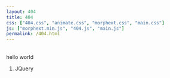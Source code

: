 ```yaml
---
layout: 404
title: 404
css: ["404.css", "animate.css", "morphext.css", "main.css"]
js: ["morphext.min.js", "404.js", "main.js"]
permalink: /404.html
---
```

<div class="container">

<br/>

<div id="jQueryPos2">hello world</div>

1. JQuery
<div id="jQueryPos"></div>
</div>

<!-- Needs to stay outside of container -->
<div id="mousemark"></div>
<div id="mousedownmark"></div>